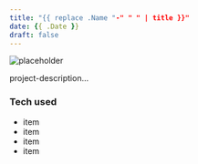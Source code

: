 ```yaml
---
title: "{{ replace .Name "-" " " | title }}"
date: {{ .Date }}
draft: false
---
```


![placeholder](//via.placeholder.com/640x150)

project-description...

### Tech used

-  item
-  item
-  item
-  item
